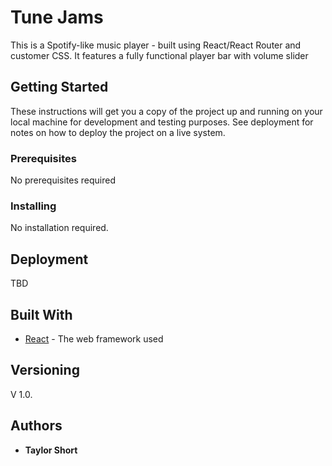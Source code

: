 # Tune Jams

This is a Spotify-like music player - built using React/React Router and customer CSS. It features a fully functional player bar with volume slider

## Getting Started

These instructions will get you a copy of the project up and running on your local machine for development and testing purposes. See deployment for notes on how to deploy the project on a live system.

### Prerequisites

No prerequisites required

### Installing

No installation required.

## Deployment

TBD

## Built With

* [React](https://reactjs.org/docs/getting-started.html) - The web framework used

## Versioning

V 1.0. 

## Authors

* **Taylor Short** 
